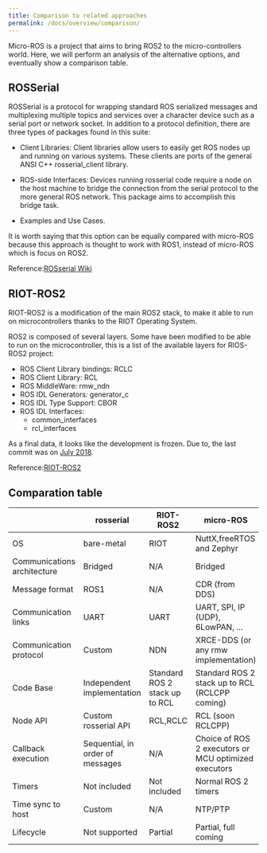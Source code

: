 ```yaml
---
title: Comparison to related approaches
permalink: /docs/overview/comparison/
---
```



Micro-ROS is a project that aims to bring ROS2 to the micro-controllers world. Here, we will perform an analysis of the alternative options, and eventually show a comparison table.

## ROSSerial

ROSSerial is a protocol for wrapping standard ROS serialized messages and multiplexing multiple topics and services over a character device such as a serial port or network socket. In addition to a protocol definition, there are three types of packages found in this suite:

- Client Libraries: Client libraries allow users to easily get ROS nodes up and running on various systems. These clients are ports of the general ANSI C++ rosserial_client library. 

- ROS-side Interfaces: Devices running rosserial code require a node on the host machine to bridge the connection from the serial protocol to the more general ROS network. This package aims to accomplish this bridge task.

- Examples and Use Cases. 

It is worth saying that this option can be equally compared with micro-ROS because this approach is thought to work with ROS1, instead of micro-ROS which is focus on ROS2.

Reference:[ROSserial Wiki](http://wiki.ros.org/rosserial)

## RIOT-ROS2

RIOT-ROS2 is a modification of the main ROS2 stack, to make it able to run on microcontrollers thanks to the RIOT Operating System.

ROS2 is composed of several layers. Some have been modified to be able to run on the microcontroller, this is a list of the available layers for RIOS-ROS2 project:
- ROS Client Library bindings: RCLC
- ROS Client Library: RCL
- ROS MiddleWare: rmw_ndn
- ROS IDL Generators: generator_c
- ROS IDL Type Support: CBOR
- ROS IDL Interfaces:
    - common_interfaces
    - rcl_interfaces

As a final data, it looks like the development is frozen. Due to, the last commit  was on [July 2018](https://github.com/astralien3000/riot-ros2/commits/master).

Reference:[RIOT-ROS2](https://github.com/astralien3000/riot-ros2/wiki)

## Comparation table

|  | rosserial | RIOT-ROS2 | micro-ROS |
|-------|-----------|-----------|-----------|
| OS | bare-metal | RIOT | NuttX,freeRTOS and Zephyr |
| Communications architecture | Bridged | N/A| Bridged |
| Message format | ROS1 | N/A |CDR (from DDS) |
| Communication links | UART | UART | UART, SPI, IP (UDP), 6LowPAN, ... |
| Communication protocol | Custom | NDN | XRCE-DDS (or any rmw implementation) |
| Code Base | Independent implementation | Standard ROS 2 stack up to RCL | Standard ROS 2 stack up to RCL (RCLCPP coming) |
| Node API | Custom rosserial API | RCL,RCLC | RCL (soon RCLCPP) |
| Callback execution | Sequential, in order of messages | N/A | Choice of ROS 2 executors or MCU optimized executors |
| Timers | Not included | Not included | Normal ROS 2 timers |
| Time sync to host | Custom | N/A | NTP/PTP |
| Lifecycle | Not supported | Partial | Partial, full coming |
